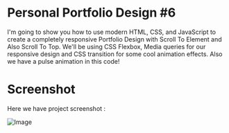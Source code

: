 # Personal Portfolio Design #6
I'm going to show you how to use modern HTML, CSS, and JavaScript to create a completely responsive Portfolio Design with Scroll To Element and Also Scroll To Top. We'll be using CSS Flexbox, Media queries for our responsive design and CSS  transition for some cool animation effects. Also we have a pulse animation in this code!

# Screenshot
Here we have project screenshot :

![Image](https://github.com/user-attachments/assets/d787f3df-a64c-46af-b83e-f178e1c9e445)
